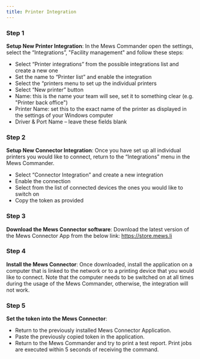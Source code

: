 ```yaml
---
title: Printer Integration
---
```


### Step 1 

**Setup New Printer Integration**: In the Mews Commander open the settings, select the “Integrations”, "Facility management" and follow these steps:

- Select “Printer integrations” from the possible integrations list and create a new one
- Set the name to “Printer list” and enable the integration
- Select the “printers menu to set up the individual printers
- Select “New printer” button
- Name: this is the name your team will see, set it to something clear (e.g. "Printer back office")
- Printer Name: set this to the exact name of the printer as displayed in the settings of your Windows computer
- Driver  & Port Name – leave these fields blank

### Step 2 

**Setup New Connector Integration**: Once you have set up all individual printers you would like to connect, return to the “Integrations” menu in the Mews Commander.

- Select “Connector Integration” and create a new integration
- Enable the connection
- Select from the list of connected devices the ones you would like to switch on
- Copy the token as provided

### Step 3 

**Download the Mews Connector software**: Download the latest version of the Mews Connector App from the below link: https://store.mews.li

### Step 4 

**Install the Mews Connector**: Once downloaded, install the application on a computer that is linked to the network or to a printing device that you would like to connect. Note that the computer needs to be switched on at all times during the usage of the Mews Commander, otherwise, the integration will not work.


### Step 5

**Set the token into the Mews Connector**:

- Return to the previously installed Mews Connector Application.
- Paste the previously copied token in the application.
- Return to the Mews Commander and try to print a test report. Print jobs are executed within 5 seconds of receiving the command.

